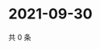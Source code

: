 # 2021-09-30

共 0 条

<!-- BEGIN WEIBO -->
<!-- 最后更新时间 Thu Sep 30 2021 08:13:18 GMT+0800 (China Standard Time) -->

<!-- END WEIBO -->
